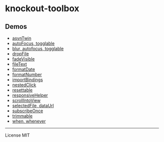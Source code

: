 
# knockout-toolbox

## Demos

<!-- autoggenerated file list *** DO NOT EDIT *** -->

* [asynTwin](asynTwin.html)
* [autoFocus, togglable](autoFocus-togglable.html)
* [blur, autofocus, togglable](blur-autofocus-togglable.html)
* [dropFile](dropFile.html)
* [fadeVisible](fadeVisible.html)
* [fileText](fileText.html)
* [formatDate](formatDate.html)
* [formatNumber](formatNumber.html)
* [importBindings](importBindings.html)
* [nestedClick](nestedClick.html)
* [resettable](resettable.html)
* [responsiveHelper](responsiveHelper.html)
* [scrollIntoView](scrollIntoView.html)
* [selectedFile, dataUrl](selectedFile-dataUrl.html)
* [subscribeOnce](subscribeOnce.html)
* [trimmable](trimmable.html)
* [when, whenever](when-whenever.html)

<!-- /autoggenerated file list *** DO NOT EDIT *** -->

---

License MIT